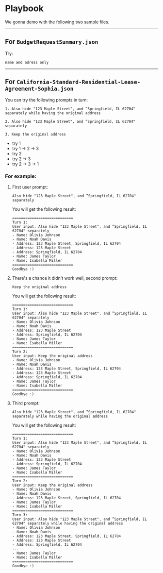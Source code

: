 # Playbook

We gonna demo with the following two sample files.

---

## For `BudgetRequestSummary.json`

Try:
```
name and adress only
```

---

## For `California-Standard-Residential-Lease-Agreement-Sophia.json`

You can try the following prompts in turn:
```
1. Also hide "123 Maple Street", and ”Springfield, IL 62704" separately while having the original address

2. Also hide "123 Maple Street", and ”Springfield, IL 62704" separately

3. Keep the original address
```

- try 1
- try 1 -> 2 -> 3
- try 2
- try 2 -> 3
- try 2 -> 3 -> 1

### For example:

1. First user prompt:
    ```
    Also hide "123 Maple Street", and ”Springfield, IL 62704" separately
    ```

    You will get the following result:
    ```
    ============================
    Turn 1:
    User input: Also hide "123 Maple Street", and ”Springfield, IL 62704" separately
    - Name: Olivia Johnson
    - Name: Noah Davis
    - Address: 123 Maple Street, Springfield, IL 62704
    - Address: 123 Maple Street
    - Address: Springfield, IL 62704
    - Name: James Taylor
    - Name: Isabella Miller
    ============================
    Goodbye :)

    ```

2. There's a chance it didn't work well, second prompt:
    ```
    Keep the original address
    ```

    You will get the following result:
    ```
    ============================
    Turn 1:
    User input: Also hide "123 Maple Street", and ”Springfield, IL 62704" separately
    - Name: Olivia Johnson
    - Name: Noah Davis
    - Address: 123 Maple Street
    - Address: Springfield, IL 62704
    - Name: James Taylor
    - Name: Isabella Miller
    ============================
    Turn 2:
    User input: Keep the original address
    - Name: Olivia Johnson
    - Name: Noah Davis
    - Address: 123 Maple Street, Springfield, IL 62704
    - Address: 123 Maple Street
    - Address: Springfield, IL 62704
    - Name: James Taylor
    - Name: Isabella Miller
    ============================
    Goodbye :)
    ```

3. Third prompt:
    ```
    Also hide "123 Maple Street", and ”Springfield, IL 62704" separately while having the original address
    ```
    You will get the following result:
    ```
    ============================
    Turn 1:
    User input: Also hide "123 Maple Street", and ”Springfield, IL 62704" separately
    - Name: Olivia Johnson
    - Name: Noah Davis
    - Address: 123 Maple Street
    - Address: Springfield, IL 62704
    - Name: James Taylor
    - Name: Isabella Miller
    ============================
    Turn 2:
    User input: Keep the original address
    - Name: Olivia Johnson
    - Name: Noah Davis
    - Address: 123 Maple Street, Springfield, IL 62704
    - Name: James Taylor
    - Name: Isabella Miller
    ============================
    Turn 3:
    User input: Also hide "123 Maple Street", and ”Springfield, IL 62704" separately while having the original address
    - Name: Olivia Johnson
    - Name: Noah Davis
    - Address: 123 Maple Street, Springfield, IL 62704
    - Address: 123 Maple Street
    - Address: Springfield, IL 62704
    ...
    - Name: James Taylor
    - Name: Isabella Miller
    ============================
    Goodbye :)
    ```